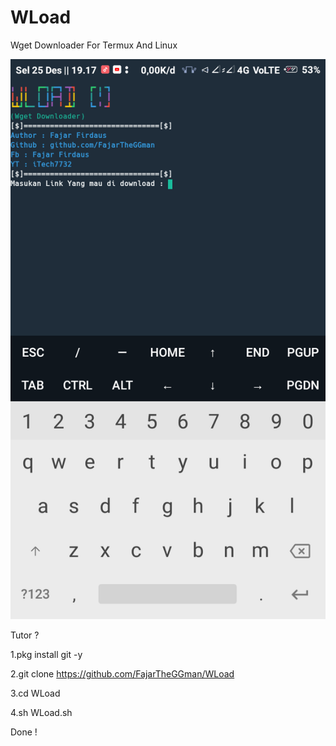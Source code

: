 # WLoad
Wget Downloader For Termux And Linux

![alt text](https://github.com/FajarTheGGman/WLoad/raw/master/.image/Screenshot_2018-12-25-19-17-36-825_com.termux.png)

Tutor ?

1.pkg install git -y

2.git clone https://github.com/FajarTheGGman/WLoad

3.cd WLoad

4.sh WLoad.sh

Done !
